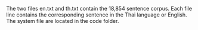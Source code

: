 The two files en.txt and th.txt contain the 18,854 sentence corpus. Each file line contains the corresponding sentence in the Thai language or English. The system file are located in the code folder.
